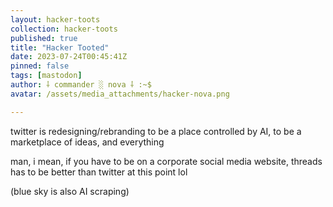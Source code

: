 ```yaml
---
layout: hacker-toots
collection: hacker-toots
published: true
title: "Hacker Tooted"
date: 2023-07-24T00:45:41Z
pinned: false
tags: [mastodon]
author: ⸸ commander ░ nova ⸸ :~$
avatar: /assets/media_attachments/hacker-nova.png

---
```


<p>twitter is redesigning/rebranding to be a place controlled by AI, to be a marketplace of ideas, and everything</p><p>man, i mean, if you have to be on a corporate social media website, threads has to be better than twitter at this point lol</p><p>(blue sky is also AI scraping)</p>


